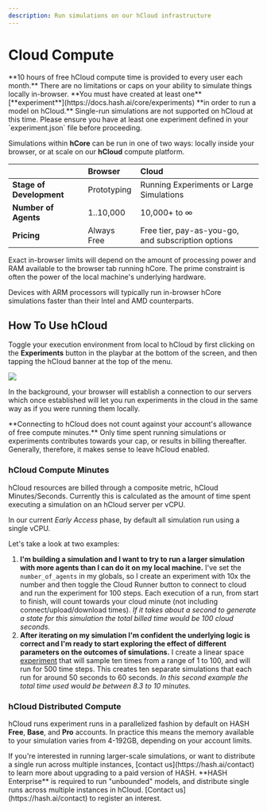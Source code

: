 ```yaml
---
description: Run simulations on our hCloud infrastructure
---
```


# Cloud Compute

<Hint style="success">
**10 hours of free hCloud compute time is provided to every user each month.**  
There are no limitations or caps on your ability to simulate things locally in-browser.
</Hint>

<Hint style="info">
**You must have created at least one** [**experiment**](https://docs.hash.ai/core/experiments) **in order to run a model on hCloud.**  
Single-run simulations are not supported on hCloud at this time. Please ensure you have at least one experiment defined in your `experiment.json` file before proceeding.
</Hint>

Simulations within **hCore** can be run in one of two ways: locally inside your browser, or at scale on our **hCloud** compute platform.

|  | **Browser** | **Cloud** |
| :--- | :--- | :--- |
| **Stage of Development** | Prototyping | Running Experiments or Large Simulations |
| **Number of Agents** | 1..10,000 | 10,000+ to ∞ |
| **Pricing** | Always Free | Free tier, pay-as-you-go, and subscription options |

Exact in-browser limits will depend on the amount of processing power and RAM available to the browser tab running hCore. The prime constraint is often the power of the local machine's underlying hardware.

<Hint style="warning">
Devices with ARM processors will typically run in-browser hCore simulations faster than their Intel and AMD counterparts.
</Hint>

## How To Use hCloud

Toggle your execution environment from local to hCloud by first clicking on the **Experiments** button in the playbar at the bottom of the screen, and then tapping the hCloud banner at the top of the menu.

![](https://cdn-us1.hash.ai/site/docs/screen-shot-2020-09-11-at-11.06.42-am.png)

In the background, your browser will establish a connection to our servers which once established will let you run experiments in the cloud in the same way as if you were running them locally.

<Hint style="info">
**Connecting to hCloud does not count against your account's allowance of free compute minutes.** Only time spent running simulations or experiments contributes towards your cap, or results in billing thereafter. Generally, therefore, it makes sense to leave hCloud enabled.
</Hint>

### hCloud Compute Minutes

hCloud resources are billed through a composite metric, hCloud Minutes/Seconds. Currently this is calculated as the amount of time spent executing a simulation on an hCloud server per vCPU.

In our current _Early Access_ phase, by default all simulation run using a single vCPU.

Let's take a look at two examples:

1. **I'm building a simulation and I want to try to run a larger simulation with more agents than I can do it on my local machine.** I've set the `number_of_agents` in my globals, so I create an experiment with 10x the number and then toggle the Cloud Runner button to connect to cloud and run the experiment for 100 steps. Each execution of a run, from start to finish, will count towards your cloud minute \(not including connect/upload/download times\).  _If it takes about a second to generate a state for this simulation the total billed time would be 100 cloud seconds._ 
2. **After iterating on my simulation I'm confident the underlying logic is correct and I'm ready to start exploring the effect of different parameters on the outcomes of simulations.** I create a linear space [experiment](experiments/) that will sample ten times from a range of 1 to 100, and will run for 500 time steps. This creates ten separate simulations that each run for around 50 seconds to 60 seconds.  _In this second example the total time used would be between 8.3 to 10 minutes._

### hCloud Distributed Compute

hCloud runs experiment runs in a parallelized fashion by default on HASH **Free**, **Base**, and **Pro** accounts. In practice this means the memory available to your simulation varies from 4-192GB, depending on your account limits.

<Hint style="success">
If you're interested in running larger-scale simulations, or want to distribute a single run across multiple instances, [contact us](https://hash.ai/contact) to learn more about upgrading to a paid version of HASH.
</Hint>

<Hint style="info">
**HASH Enterprise** is required to run "unbounded" models, and distribute single runs across multiple instances in hCloud. [Contact us](https://hash.ai/contact) to register an interest.
</Hint>

